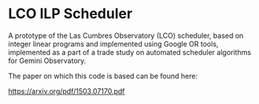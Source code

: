 # LCO ILP Scheduler

A prototype of the Las Cumbres Observatory (LCO) scheduler, based on integer linear programs and implemented using
Google OR tools, implemented as a part of a trade study on automated scheduler algorithms for Gemini Observatory.

The paper on which this code is based can be found here:

https://arxiv.org/pdf/1503.07170.pdf
